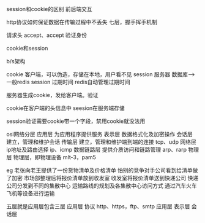 session和cookie的区别
前后端交互

http协议如何保证数据在传输过程中不丢失
七层，握手挥手机制

请求头  accept、accept
验证身份

cookie和session

b/s架构 

cookie 客户端，可以伪造，存储在本地，用户看不见
session 服务器 数据库-->一般redis
session 过期时间  redis自动管理过期时间

服务器生成cookie，发给客户端。验证

cookie在客户端的头信息中
seesion在服务端存储

session验证需要cookie带一个字段，禁用cookie就没法用


osi网络分层
应用层 为应用程序提供服务
表示层 数据格式化及加密操作
会话层 建立，管理和维护会话
传输层 建立，管理和维护端到端的连接   tcp、udp
网络层 ip地址及路由选择              ip、icmp
数据链路层 提供介质访问和链路管理      arp、rarp
物理层 物理层，即物理设备             mlt-3，pam5

eg
老张向老王提供了一份货物清单及价格清单
怕别的竞争对手公司看到给清单做了加密
市场部整理后将报价清单放到收发室
收发室将报价清单送到快递公司
快递公司分发到不同的集散中心
运输路线的规划及各集散中心访问方式
通过汽车火车飞机等设备进行运输

五层就是应用层包含三层
应用层 协议 http、https，ftp、smtp
  应用层
  表示层
  会话层
